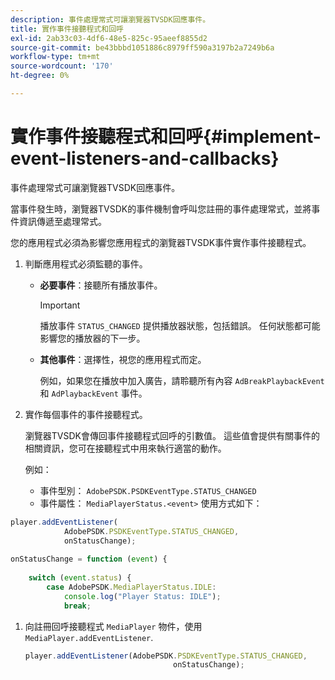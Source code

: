 ```yaml
---
description: 事件處理常式可讓瀏覽器TVSDK回應事件。
title: 實作事件接聽程式和回呼
exl-id: 2ab33c03-4df6-48e5-825c-95aeef8855d2
source-git-commit: be43bbbd1051886c8979ff590a3197b2a7249b6a
workflow-type: tm+mt
source-wordcount: '170'
ht-degree: 0%

---
```


# 實作事件接聽程式和回呼{#implement-event-listeners-and-callbacks}

事件處理常式可讓瀏覽器TVSDK回應事件。

當事件發生時，瀏覽器TVSDK的事件機制會呼叫您註冊的事件處理常式，並將事件資訊傳遞至處理常式。

您的應用程式必須為影響您應用程式的瀏覽器TVSDK事件實作事件接聽程式。

1. 判斷應用程式必須監聽的事件。

   * **必要事件**：接聽所有播放事件。

      >[!IMPORTANT]
      >
      >播放事件 `STATUS_CHANGED` 提供播放器狀態，包括錯誤。 任何狀態都可能影響您的播放器的下一步。

   * **其他事件**：選擇性，視您的應用程式而定。

      例如，如果您在播放中加入廣告，請聆聽所有內容 `AdBreakPlaybackEvent` 和 `AdPlaybackEvent` 事件。

1. 實作每個事件的事件接聽程式。

   瀏覽器TVSDK會傳回事件接聽程式回呼的引數值。 這些值會提供有關事件的相關資訊，您可在接聽程式中用來執行適當的動作。

   例如：

   * 事件型別： `AdobePSDK.PSDKEventType.STATUS_CHANGED`
   * 事件屬性： `MediaPlayerStatus.<event>` 使用方式如下：

```js
player.addEventListener( 
            AdobePSDK.PSDKEventType.STATUS_CHANGED,  
            onStatusChange); 
 
onStatusChange = function (event) { 
 
    switch (event.status) { 
        case AdobePSDK.MediaPlayerStatus.IDLE: 
            console.log("Player Status: IDLE"); 
            break;
```

1. 向註冊回呼接聽程式 `MediaPlayer` 物件，使用 `MediaPlayer.addEventListener`.

   ```js
   player.addEventListener(AdobePSDK.PSDKEventType.STATUS_CHANGED,  
                                    onStatusChange);
   ```
